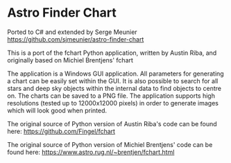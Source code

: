 # Astro Finder Chart

Ported to C# and extended by Serge Meunier
https://github.com/sjmeunier/astro-finder-chart

This is a port of the fchart Python application, written by Austin Riba, and originally based on Michiel Brentjens' fchart 

The application is a Windows GUI application. All parameters for generating a chart can be easily set within the GUI. 
It is also possible to search for all stars and deep sky objects within the internal data to find objects to centre on. 
The charts can be saved to a PNG file. The application supports high resolutions (tested up to 12000x12000 pixels) in order to 
generate images which will look good when printed.

The original source of Python version of Austin Riba's code can be found here:
https://github.com/Fingel/fchart

The original source of Python version of Michiel Brentjens' code can be found here:
https://www.astro.rug.nl/~brentjen/fchart.html

